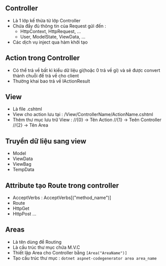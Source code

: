 ## Controller
- Là 1 lớp kế thừa từ lớp Controller
- Chứa đầy đủ thông tin của Request gửi đến : 
    - HttpContext, HttpRequest, ...
    - User, ModelState, ViewData, ...
- Các dịch vụ inject qua hàm khởi tạo

## Action trong Controller
- Có thể trả về bất kì kiểu dữ liệu gì(hoặc 0 trả về gì) và sẽ được convert thành chuỗi để trả về cho client
- Thường khai bao trả về IActionResult

## View
- Là file .cshtml
- View cho action lưu tại : /View/ControllerName/ActionName.cshtml
- Thêm thư mục lưu trữ View : 
//{0} -> Tên Action
//{1} -> Teên Controller
//{2} -> Tên Area

## Truyền dữ liệu sang view
- Model
- ViewData 
- ViewBag
- TempData

## Attribute tạo Route trong controller
- AcceptVerbs : AcceptVerbs[("method_name")] 
- Route
- HttpGet
- HttpPost
...

## Areas
- Là tên dùng để Routing
- Là cấu trúc thư mục  chứa M.V.C
- Thiết lập Area cho Controller bằng ```[Area("AreaName")] ```
- Tạo cấu trúc thư mục : ``` dotnet aspnet-codegenerator area area_name ```